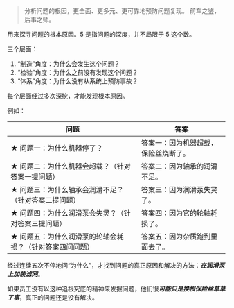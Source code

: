 > 分析问题的根因，更全面、更多元、更可靠地预防问题复现。
> 前车之鉴，后事之师。

用来探寻问题的根本原因。5 是指问题的深度，并不局限于 5 这个数。

三个层面：

1. “制造”角度：为什么会发生这个问题？
2. “检验”角度：为什么之前没有发现这个问题？
3. “体系”角度：为什么没有从系统上预防事故？

每个层面经过多次深挖，才能发现根本原因。

例如：

| 问题                                                     | 答案                                 |
| -------------------------------------------------------- | ------------------------------------ |
| ★ 问题一：为什么机器停了？                               | 答案一：因为机器超载，保险丝烧断了。 |
| ★ 问题二：为什么机器会超载？（针对答案一提问题）         | 答案二：因为轴承的润滑不足。         |
| ★ 问题三：为什么轴承会润滑不足？（针对答案二提问题）     | 答案三：因为润滑泵失灵了。           |
| ★ 问题四：为什么润滑泵会失灵？（针对答案三提问题）       | 答案四：因为它的轮轴耗损了。         |
| ★ 问题五：为什么润滑泵的轮轴会耗损？（针对答案四问问题） | 答案五：因为杂质跑到里面去了。       |

经过连续五次不停地问“为什么”，才找到问题的真正原因和解决的方法：***在润滑泵上加装滤网***。

如果员工没有以这种追根究底的精神来发掘问题，他们很***可能只是换根保险丝草草了事***，真正的问题还是没有解决。
